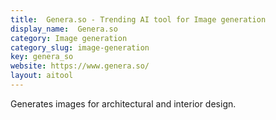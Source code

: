 ```yaml
---
title:  Genera.so - Trending AI tool for Image generation
display_name:  Genera.so
category: Image generation
category_slug: image-generation
key: genera_so
website: https://www.genera.so/
layout: aitool
---
```


Generates images for architectural and interior design.
